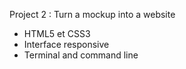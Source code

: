 Project 2 :  Turn a mockup into a website


- HTML5 et CSS3 
- Interface responsive 
- Terminal and command line
